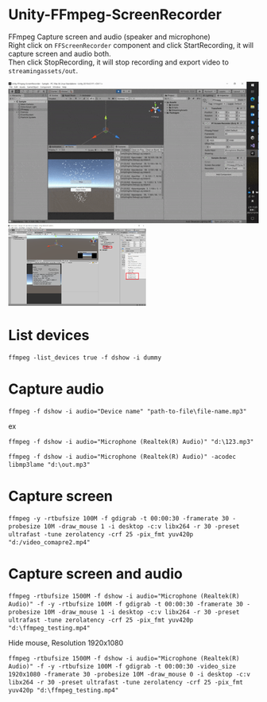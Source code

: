 # Unity-FFmpeg-ScreenRecorder
FFmpeg Capture screen and audio (speaker and microphone)  
Right click on ```FFScreenRecorder``` component and click StartRecording, it will capture screen and audio both.  
Then click StopRecording, it will stop recording and export video to ```streamingassets/out```.  
  
<img src="https://github.com/shinn716/Unity-FFmpeg-ScreenRecorder/blob/main/img/img_2.gif" /></a>  
<img src="https://github.com/shinn716/Unity-FFmpeg-ScreenRecorder/blob/main/img/img_1.png" width="55%"/></a>  

# List devices
```
ffmpeg -list_devices true -f dshow -i dummy
```

# Capture audio
```
ffmpeg -f dshow -i audio="Device name" "path-to-file\file-name.mp3"
```  
ex  
```
ffmpeg -f dshow -i audio="Microphone (Realtek(R) Audio)" "d:\123.mp3"
```  
```
ffmpeg -f dshow -i audio="Microphone (Realtek(R) Audio)" -acodec libmp3lame "d:\out.mp3"
```  

# Capture screen
```
ffmpeg -y -rtbufsize 100M -f gdigrab -t 00:00:30 -framerate 30 -probesize 10M -draw_mouse 1 -i desktop -c:v libx264 -r 30 -preset ultrafast -tune zerolatency -crf 25 -pix_fmt yuv420p "d:/video_comapre2.mp4"
```  

# Capture screen and audio
```
ffmpeg -rtbufsize 1500M -f dshow -i audio="Microphone (Realtek(R) Audio)" -f -y -rtbufsize 100M -f gdigrab -t 00:00:30 -framerate 30 -probesize 10M -draw_mouse 1 -i desktop -c:v libx264 -r 30 -preset ultrafast -tune zerolatency -crf 25 -pix_fmt yuv420p "d:\ffmpeg_testing.mp4"
```  
  
Hide mouse, Resolution 1920x1080  
```
ffmpeg -rtbufsize 1500M -f dshow -i audio="Microphone (Realtek(R) Audio)" -f -y -rtbufsize 100M -f gdigrab -t 00:00:30 -video_size 1920x1080 -framerate 30 -probesize 10M -draw_mouse 0 -i desktop -c:v libx264 -r 30 -preset ultrafast -tune zerolatency -crf 25 -pix_fmt yuv420p "d:\ffmpeg_testing.mp4"
```  
